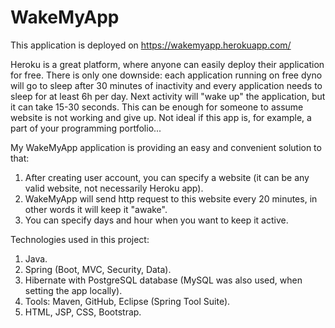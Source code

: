 # WakeMyApp

This application is deployed on <a href="https://wakemyapp.herokuapp.com/">https://wakemyapp.herokuapp.com/</a>

Heroku is a great platform, where anyone can easily deploy their application for free. There is only one downside: each application running on free dyno will go to sleep after 30 minutes of inactivity and every application needs to sleep for at least 6h per day. Next activity will "wake up" the application, but it can take 15-30 seconds. This can be enough for someone to assume website is not working and give up. Not ideal if this app is, for example, a part of your programming portfolio...

My WakeMyApp application is providing an easy and convenient solution to that:

1. After creating user account, you can specify a website (it can be any valid website, not necessarily Heroku app).
2. WakeMyApp will send http request to this website every 20 minutes, in other words it will keep it "awake".
3. You can specify days and hour when you want to keep it active.

Technologies used in this project:
1. Java.
2. Spring (Boot, MVC, Security, Data).
3. Hibernate with PostgreSQL database (MySQL was also used, when setting the app locally).
4. Tools: Maven, GitHub, Eclipse (Spring Tool Suite).
5. HTML, JSP, CSS, Bootstrap.
